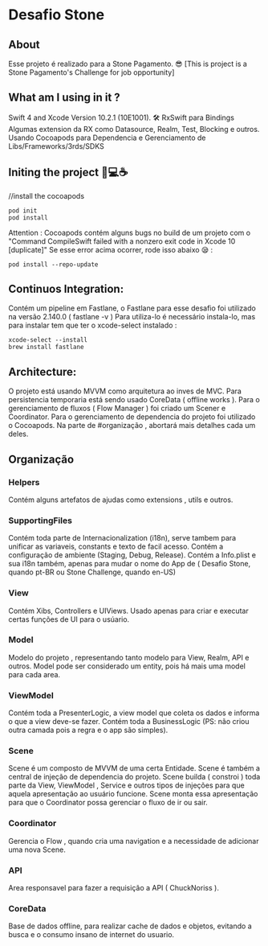 #  Desafio Stone


## About
Esse projeto é realizado para a Stone Pagamento. 😎
[This is project is a Stone Pagamento's Challenge for job opportunity]

## What am I using in it ?
Swift 4 and Xcode Version 10.2.1 (10E1001). 🛠
RxSwift para Bindings
Algumas extension da RX como Datasource, Realm, Test, Blocking e outros.
Usando Cocoapods para Dependencia e Gerenciamento de Libs/Frameworks/3rds/SDKS

## Initing the project 📱💻☕️
//install the cocoapods

    pod init 
    pod install

Attention : Cocoapods contém alguns bugs no build de um projeto com o 
    "Command CompileSwift failed with a nonzero exit code in Xcode 10 [duplicate]"
Se esse error acima ocorrer, rode isso abaixo 😪 :

    pod install --repo-update

## Continuos Integration:



Contém um pipeline em Fastlane, o Fastlane para esse desafio foi utilizado na versão  2.140.0 ( fastlane -v )
Para utiliza-lo é necessário instala-lo, mas para instalar tem que ter o xcode-select instalado : 

    xcode-select --install
    brew install fastlane
        
    



## Architecture:

O projeto está usando MVVM como arquitetura ao inves de MVC. 
Para persistencia temporaria está sendo usado CoreData ( offline works ).
Para o gerenciamento de fluxos ( Flow Manager ) foi criado um Scener e Coordinator.
Para o gerenciamento de dependencia do projeto foi utilizado o Cocoapods.
Na  parte de #organização , abortará mais detalhes cada um deles.

## Organização 

### Helpers
Contém alguns artefatos de ajudas como extensions , utils e outros.

### SupportingFiles
Contém toda parte de Internacionalization (i18n), serve tambem para unificar as variaveis, constants e texto de facil acesso.
Contém a configuração de ambiente (Staging, Debug, Release).
Contém a Info.plist e sua i18n também, apenas para mudar o nome do App de ( Desafio Stone, quando pt-BR ou Stone Challenge, quando en-US)

### View
Contém Xibs, Controllers e UIViews. 
Usado apenas para criar e executar certas funções de UI para o usúario.

### Model 
Modelo do projeto , representando tanto modelo para View, Realm, API e outros. 
Model pode ser considerado um entity, pois há mais uma model para cada area.

### ViewModel
Contém toda a PresenterLogic, a view model que coleta os dados e informa o que a view deve-se fazer.
Contém toda a BusinessLogic (PS: não criou outra camada pois a regra e o app são simples).

### Scene
Scene é um composto de MVVM de uma certa Entidade. 
Scene é também a central de injeção de dependencia do projeto.
Scene builda ( constroi ) toda parte da View, ViewModel , Service e outros tipos de injeções para que aquela apresentação ao usuário funcione.
Scene monta essa apresentação para que o Coordinator possa gerenciar o fluxo de ir ou sair.

### Coordinator 
Gerencia o Flow , quando cria uma navigation e a necessidade de adicionar uma nova Scene.


### API
Area responsavel para fazer a requisição a API ( ChuckNoriss ).

### CoreData
Base de dados offline, para realizar cache de dados e objetos, evitando a busca e o consumo insano de internet do usuario.




